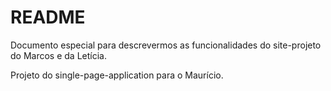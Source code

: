 # README

Documento especial para descrevermos as funcionalidades do site-projeto do Marcos e da Letícia.


Projeto do single-page-application para o Maurício.
